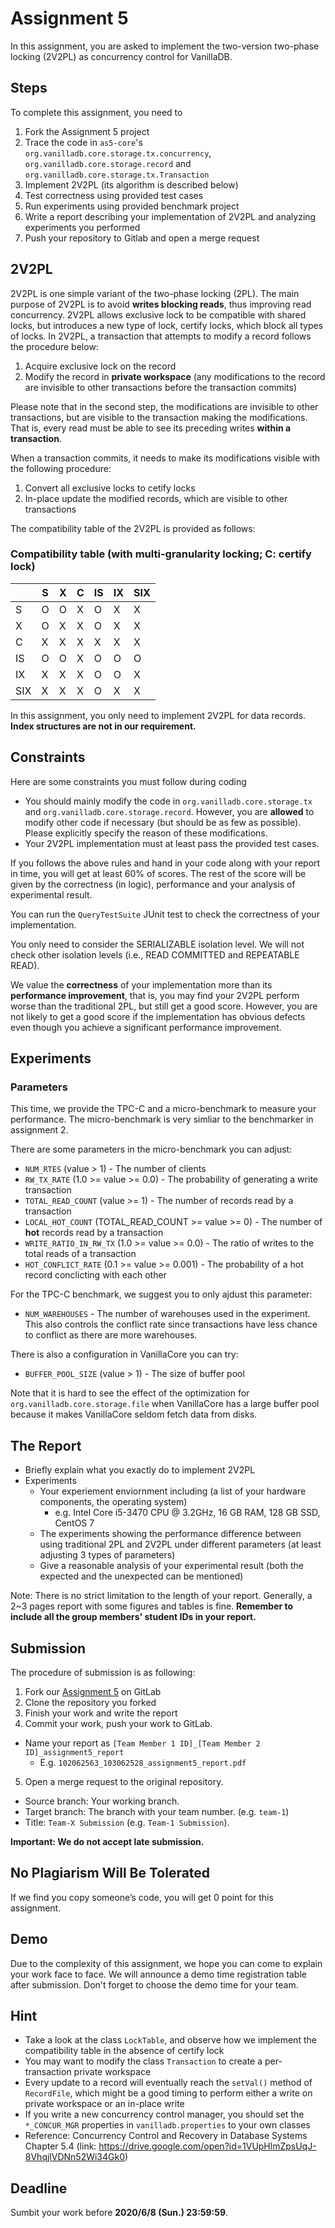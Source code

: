 # Assignment 5
In this assignment, you are asked to implement the two-version two-phase locking (2V2PL) as concurrency control for VanillaDB.

## Steps
To complete this assignment, you need to

1. Fork the Assignment 5 project
2. Trace the code in `as5-core`'s `org.vanilladb.core.storage.tx.concurrency`, `org.vanilladb.core.storage.record` and `org.vanilladb.core.storage.tx.Transaction`
3. Implement 2V2PL (its algorithm is described below)
4. Test correctness using provided test cases
5. Run experiments using provided benchmark project
6. Write a report describing your implementation of 2V2PL and analyzing experiments you performed
7. Push your repository to Gitlab and open a merge request

## 2V2PL
2V2PL is one simple variant of the two-phase locking (2PL). The main purpose of 2V2PL is to avoid **writes blocking reads**, thus improving read concurrency. 2V2PL allows exclusive lock to be compatible with shared locks, but introduces a new type of lock, certify locks, which block all types of locks. In 2V2PL, a transaction that attempts to modify a record follows the procedure below:

1. Acquire exclusive lock on the record
2. Modify the record in **private workspace** (any modifications to the record are invisible to other transactions before the transaction commits)

Please note that in the second step, the modifications are invisible to other transactions, but are visible to the transaction making the modifications. That is, every read must be able to see its preceding writes **within a transaction**.

When a transaction commits, it needs to make its modifications visible with the following procedure:

1. Convert all exclusive locks to cetify locks
2. In-place update the modified records, which are visible to other transactions

The compatibility table of the 2V2PL is provided as follows:

### Compatibility table (with multi-granularity locking; C: certify lock)

|     | S | X | C | IS | IX | SIX |
|-----|---|---|---|----|----|-----|
| S   | O | O | X | O  | X  | X   |
| X   | O | X | X | O  | X  | X   |
| C   | X | X | X | X  | X  | X   |
| IS  | O | O | X | O  | O  | O   |
| IX  | X | X | X | O  | O  | X   |
| SIX | X | X | X | O  | X  | X   |

In this assignment, you only need to implement 2V2PL for data records. **Index structures are not in our requirement.**

## Constraints
Here are some constraints you must follow during coding

- You should mainly modify the code in `org.vanilladb.core.storage.tx` and `org.vanilladb.core.storage.record`. However, you are **allowed** to modify other code if necessary (but should be as few as possible). Please explicitly specify the reason of these modifications.
- Your 2V2PL implementation must at least pass the provided test cases.

If you follows the above rules and hand in your code along with your report in time, you will get at least 60% of scores. The rest of the score will be given by the correctness (in logic), performance and your analysis of experimental result.

You can run the `QueryTestSuite` JUnit test to check the correctness of your implementation.

You only need to consider the SERIALIZABLE isolation level. We will not check other isolation levels (i.e., READ COMMITTED and REPEATABLE READ).

We value the **correctness** of your implementation more than its **performance improvement**, that is, you may find your 2V2PL perform worse than the traditional 2PL, but still get a good score. However, you are not likely to get a good score if the implementation has obvious defects even though you achieve a significant performance improvement.

## Experiments

### Parameters

This time, we provide the TPC-C and a micro-benchmark to measure your performance. The micro-benchmark is very simliar to the benchmarker in assignment 2.

There are some parameters in the micro-benchmark you can adjust:

- `NUM_RTES` (value > 1) - The number of clients
- `RW_TX_RATE` (1.0 >= value >= 0.0) - The probability of generating a write transaction
- `TOTAL_READ_COUNT` (value >= 1) - The number of records read by a transaction
- `LOCAL_HOT_COUNT` (TOTAL_READ_COUNT >= value >= 0) - The number of **hot** records read by a transaction
- `WRITE_RATIO_IN_RW_TX` (1.0 >= value >= 0.0) - The ratio of writes to the total reads of a transaction
- `HOT_CONFLICT_RATE` (0.1 >= value >= 0.001) - The probability of a hot record conclicting with each other

For the TPC-C benchmark, we suggest you to only ajdust this parameter:

- `NUM_WAREHOUSES` - The number of warehouses used in the experiment. This also controls the conflict rate since transactions have less chance to conflict as there are more warehouses.

There is also a configuration in VanillaCore you can try:

- `BUFFER_POOL_SIZE` (value > 1) - The size of buffer pool

Note that it is hard to see the effect of the optimization for `org.vanilladb.core.storage.file` when VanillaCore has a large buffer pool because it makes VanillaCore seldom fetch data from disks.

## The Report

- Briefly explain what you exactly do to implement 2V2PL
- Experiments
  - Your experiement enviornment including (a list of your hardware components, the operating system)
    - e.g. Intel Core i5-3470 CPU @ 3.2GHz, 16 GB RAM, 128 GB SSD, CentOS 7
  - The experiments showing the performance difference between using traditional 2PL and 2V2PL under different parameters (at least adjusting 3 types of parameters)
  - Give a reasonable analysis of your experimental result (both the expected and the unexpected can be mentioned)

Note: There is no strict limitation to the length of your report. Generally, a 2~3 pages report with some figures and tables is fine. **Remember to include all the group members' student IDs in your report.**

## Submission

The procedure of submission is as following:

1. Fork our [Assignment 5](https://shwu10.cs.nthu.edu.tw/courses/databases/2020-spring/db20-assignment-5) on GitLab
2. Clone the repository you forked
3. Finish your work and write the report
4. Commit your work, push your work to GitLab.
  - Name your report as `[Team Member 1 ID]_[Team Member 2 ID]_assignment5_report`
    - E.g. `102062563_103062528_assignment5_report.pdf`
5. Open a merge request to the original repository.
  - Source branch: Your working branch.
  - Target branch: The branch with your team number. (e.g. `team-1`)
  - Title: `Team-X Submission` (e.g. `Team-1 Submission`).

**Important: We do not accept late submission.**

## No Plagiarism Will Be Tolerated

If we find you copy someone’s code, you will get 0 point for this assignment.

## Demo

Due to the complexity of this assignment, we hope you can come to explain your work face to face. We will announce a demo time registration table after submission. Don't forget to choose the demo time for your team.

## Hint

- Take a look at the class `LockTable`, and observe how we implement the compatibility table in the absence of certify lock
- You may want to modify the class `Transaction` to create a per-transaction private workspace
- Every update to a record will eventually reach the `setVal()` method of `RecordFile`, which might be a good timing to perform either a write on private workspace or an in-place write
- If you write a new concurrency control manager, you should set the `*_CONCUR_MGR` properties in `vanilladb.properties` to your own classes
- Reference: Concurrency Control and Recovery in Database Systems Chapter 5.4 (link: https://drive.google.com/open?id=1VUpHlmZpsUqJ-8VhqjlVDNn52Wi34Gk0)

## Deadline
Sumbit your work before **2020/6/8 (Sun.) 23:59:59**.
